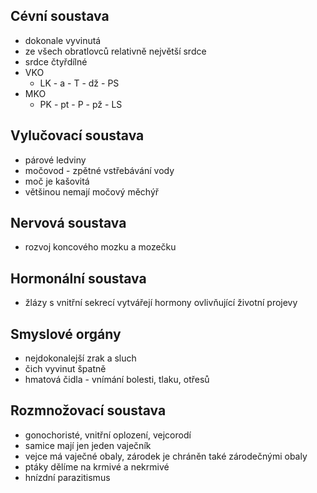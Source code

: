 ## Cévní soustava

- dokonale vyvinutá
- ze všech obratlovců relativně největší srdce
- srdce čtyřdílné
- VKO
  - LK - a - T - dž - PS
- MKO
  - PK - pt - P - pž - LS

## Vylučovací soustava

- párové ledviny
- močovod - zpětné vstřebávání vody
- moč je kašovitá
- většinou nemají močový měchýř

## Nervová soustava

- rozvoj koncového mozku a mozečku

## Hormonální soustava

- žlázy s vnitřní sekrecí vytvářejí hormony ovlivňující životní projevy

## Smyslové orgány

- nejdokonalejší zrak a sluch
- čich vyvinut špatně
- hmatová čidla - vnímání bolesti, tlaku, otřesů

## Rozmnožovací soustava

- gonochoristé, vnitřní oplození, vejcorodí
- samice mají jen jeden vaječník
- vejce má vaječné obaly, zárodek je chráněn také zárodečnými obaly
- ptáky dělíme na krmivé a nekrmivé
- hnízdní parazitismus
